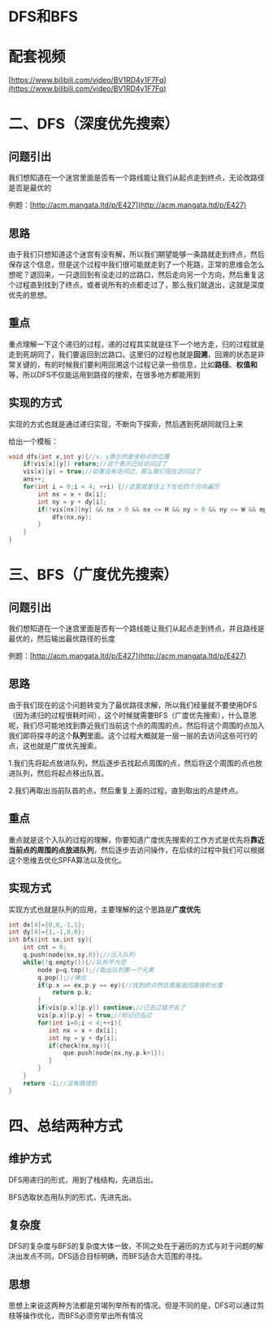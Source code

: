 # DFS和BFS

# 配套视频
[https://www.bilibili.com/video/BV1RD4y1F7Fq](https://www.bilibili.com/video/BV1RD4y1F7Fq)
# 二、DFS（深度优先搜索）

## 问题引出

我们想知道在一个迷宫里面是否有一个路线能让我们从起点走到终点，无论改路径是否是最优的

例题：[http://acm.mangata.ltd/p/E427](http://acm.mangata.ltd/p/E427)

## 思路

由于我们只想知道这个迷宫有没有解，所以我们期望能够一条路就走到终点，然后保存这个信息，但是这个过程中我们很可能就走到了一个死路，正常的思维会怎么想呢？退回来，一只退回到有没走过的岔路口，然后走向另一个方向，然后重复这个过程直到找到了终点，或者说所有的点都走过了，那么我们就退出，这就是深度优先的思想。

## 重点

重点理解一下这个递归的过程，递的过程其实就是往下一个地方走，归的过程就是走到死胡同了，我们要返回到岔路口。这里归的过程也就是**回溯**，回溯的状态是非常关键的，有的时候我们要利用回溯这个过程记录一些信息，比如**路径**、**权值和**等，所以DFS不仅能运用到路径的搜索，在很多地方都能用到



## 实现的方式

实现的方式也就是通过递归实现，不断向下探索，然后遇到死胡同就归上来

给出一个模板：

```cpp
void dfs(int x,int y){//x、y表示的是坐标点的位置
	if(vis[x][y]) return;//这个表示已经访问过了
	vis[x][y] = true;//如果没有访问过，那么我们现在访问过了
	ans++;
	for(int i = 0;i < 4; ++i) {//这里就是往上下左右四个方向遍历
		int nx = x + dx[i];
		int ny = y + dy[i];
		if(!vis[nx][ny] && nx > 0 && nx <= H && ny > 0 && ny <= W && mp[nx][ny] != '#') {//我们这里就是看下一个位置是否能递归访问
			dfs(nx,ny);
		}
	}
}
```



# 三、BFS（广度优先搜索）

## 问题引出

我们想知道在一个迷宫里面是否有一个路线能让我们从起点走到终点，并且路线是最优的，然后输出最优路径的长度

例题：[http://acm.mangata.ltd/p/E427](http://acm.mangata.ltd/p/E427)

## 思路

由于我们现在的这个问题转变为了最优路径求解，所以我们经量就不要使用DFS（因为递归的过程很耗时间），这个时候就需要BFS（广度优先搜索），什么意思呢，我们尽可能地找到靠近我们当前这个点的周围的点。然后将这个周围的点加入我们即将探寻的这个**队列**里面。这个过程大概就是一层一层的去访问这些可行的点，这也就是广度优先搜索。

1.我们先将起点放进队列，然后逐步去找起点周围的点，然后将这个周围的点也放进队列，然后将起点移出队首。

2.我们再取出当前队首的点，然后重复上面的过程，直到取出的点是终点。

## 重点

重点就是这个入队的过程的理解，你要知道广度优先搜索的工作方式是优先将**靠近当前点的周围的点放进队列**，然后逐步去访问操作，在后续的过程中我们可以根据这个思维去优化SPFA算法以及优化。

## 实现方式

实现方式也就是队列的应用，主要理解的这个思路是**广度优先**

```cpp
int dx[4]={0,0,-1,1};
int dy[4]={1,-1,0,0};
int bfs(int sx,int sy){
    int cnt = 0;
    q.push(node{sx,sy,0});//压入队列
    while(!q.empty()){//队列不为空
        node p=q.top();//取出队列第一个元素
        q.pop();//弹出
        if(p.x == ex,p.y == ey){//找到终点然后直接返回路径的长度
            return p.k;
        }
        if(vis[p.x][p.y]) continue;//已去过就不去了
        vis[p.x][p.y] = true;//标记已去过
        for(int i=0;i < 4;++i){
           int nx = x + dx[i];
           int ny = y + dy[i];
           if(check(nx,ny)){
               que.push(node{nx,ny,p.k+1});
           }
        }
    }
    return -1;//没有路径的
}
```



# 四、总结两种方式

## 维护方式

DFS用递归的形式，用到了栈结构，先进后出。

BFS选取状态用队列的形式，先进先出。

## 复杂度

DFS的复杂度与BFS的复杂度大体一致，不同之处在于遍历的方式与对于问题的解决出发点不同，DFS适合目标明确，而BFS适合大范围的寻找。

## 思想

思想上来说这两种方法都是穷竭列举所有的情况。但是不同的是，DFS可以通过剪枝等操作优化，而BFS必须穷举出所有情况